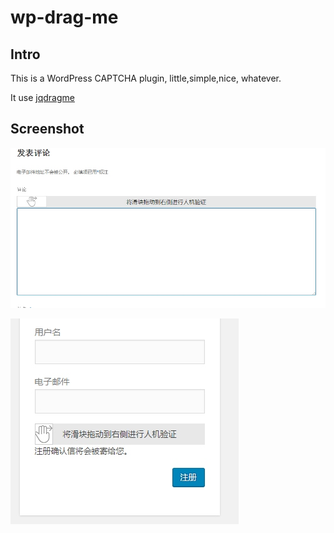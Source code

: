 # wp-drag-me

## Intro

This is a WordPress CAPTCHA plugin, little,simple,nice, whatever.

It use [jqdragme](https://github.com/CoolWP/jqdragme)

## Screenshot

![wp drag me](https://raw.githubusercontent.com/CoolWP/wp-drag-me/master/screenshot-1.jpg)

![wp drag me](https://raw.githubusercontent.com/CoolWP/wp-drag-me/master/screenshot-2.jpg)
